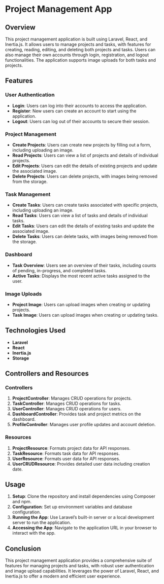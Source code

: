 # Project Management App

## Overview

This project management application is built using Laravel, React, and Inertia.js. It allows users to manage projects and tasks, with features for creating, reading, editing, and deleting both projects and tasks. Users can also manage their own accounts through login, registration, and logout functionalities. The application supports image uploads for both tasks and projects.

## Features

### User Authentication

- **Login**: Users can log into their accounts to access the application.
- **Register**: New users can create an account to start using the application.
- **Logout**: Users can log out of their accounts to secure their session.

### Project Management

- **Create Projects**: Users can create new projects by filling out a form, including uploading an image.
- **Read Projects**: Users can view a list of projects and details of individual projects.
- **Edit Projects**: Users can edit the details of existing projects and update the associated image.
- **Delete Projects**: Users can delete projects, with images being removed from the storage.

### Task Management

- **Create Tasks**: Users can create tasks associated with specific projects, including uploading an image.
- **Read Tasks**: Users can view a list of tasks and details of individual tasks.
- **Edit Tasks**: Users can edit the details of existing tasks and update the associated image.
- **Delete Tasks**: Users can delete tasks, with images being removed from the storage.

### Dashboard

- **Task Overview**: Users see an overview of their tasks, including counts of pending, in-progress, and completed tasks.
- **Active Tasks**: Displays the most recent active tasks assigned to the user.

### Image Uploads

- **Project Image**: Users can upload images when creating or updating projects.
- **Task Image**: Users can upload images when creating or updating tasks.

## Technologies Used

- **Laravel**
- **React**
- **Inertia.js**
- **Storage**

## Controllers and Resources

### Controllers

1. **ProjectController**: Manages CRUD operations for projects.
2. **TaskController**: Manages CRUD operations for tasks.
3. **UserController**: Manages CRUD operations for users.
4. **DashboardController**: Provides task and project metrics on the dashboard.
5. **ProfileController**: Manages user profile updates and account deletion.

### Resources

1. **ProjectResource**: Formats project data for API responses.
2. **TaskResource**: Formats task data for API responses.
3. **UserResource**: Formats user data for API responses.
4. **UserCRUDResource**: Provides detailed user data including creation date.

## Usage

1. **Setup**: Clone the repository and install dependencies using Composer and npm.
2. **Configuration**: Set up environment variables and database configuration.
3. **Running the App**: Use Laravel’s built-in server or a local development server to run the application.
4. **Accessing the App**: Navigate to the application URL in your browser to interact with the app.

## Conclusion

This project management application provides a comprehensive suite of features for managing projects and tasks, with robust user authentication and image upload capabilities. It leverages the power of Laravel, React, and Inertia.js to offer a modern and efficient user experience.
